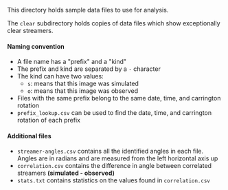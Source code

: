 This directory holds sample data files to use for analysis.

The `clear` subdirectory holds copies of data files which show
exceptionally clear streamers.

#### Naming convention
- A file name has a "prefix" and a "kind"
- The prefix and kind are separated by a `-` character
- The kind can have two values:
    - `s`: means that this image was simulated
    - `o`: means that this image was observed
- Files with the same prefix belong to the same date, time, and carrington rotation
- `prefix_lookup.csv` can be used to find the date, time, and carrington rotation of each prefix


#### Additional files
- `streamer-angles.csv` contains all the identified angles in each file.
  Angles are in radians and are measured from the left horizontal axis up
- `correlation.csv` contains the difference in angle between correlated streamers **(simulated - observed)**
- `stats.txt` contains statistics on the values found in `correlation.csv`
